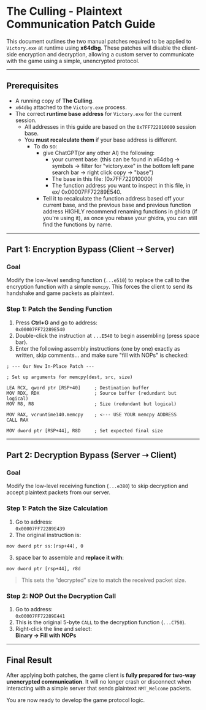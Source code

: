 # The Culling - Plaintext Communication Patch Guide

This document outlines the two manual patches required to be applied to `Victory.exe` at runtime using **x64dbg**. These patches will disable the client-side encryption and decryption, allowing a custom server to communicate with the game using a simple, unencrypted protocol.

---

## Prerequisites

- A running copy of **The Culling**.
- `x64dbg` attached to the `Victory.exe` process.
- The correct **runtime base address** for `Victory.exe` for the current session.
  - All addresses in this guide are based on the `0x7FF722010000` session base.
  - You **must recalculate them** if your base address is different.
      - To do so:
         - give ChatGPT(or any other AI) the following:
            - your current base: (this can be found in x64dbg -> symbols -> filter for "victory.exe" in the bottom left pane search bar -> right click copy -> "base")
            - The base in this file: (0x7FF722010000)
            - The function address you want to inspect in this file, in ex/ 0x00007FF72289E540.
         - Tell it to recalculate the function address based off your current base, and the previous base and previous function address
               HIGHLY recommend renaming functions in ghidra (if you're using it), as once you rebase your ghidra, you can still find the functions by name.

---

##  Part 1: Encryption Bypass (Client ➝ Server)

### Goal

Modify the low-level sending function (`...e510`) to replace the call to the encryption function with a simple `memcpy`. This forces the client to send its handshake and game packets as plaintext.


### Step 1: Patch the Sending Function

1. Press **Ctrl+G** and go to address:  
   `0x00007FF72289E540`
2. Double-click the instruction at `...E540` to begin assembling (press space bar).
3. Enter the following assembly instructions (one by one) exactly as written, skip comments... and make sure "fill with NOPs" is checked:

```
; --- Our New In-Place Patch ---

; Set up arguments for memcpy(dest, src, size)

LEA RCX, qword ptr [RSP+40]     ; Destination buffer
MOV RDX, RDX                    ; Source buffer (redundant but logical)
MOV R8, R8                      ; Size (redundant but logical)

MOV RAX, vcruntime140.memcpy    ; <--- USE YOUR memcpy ADDRESS
CALL RAX

MOV dword ptr [RSP+44], R8D     ; Set expected final size
```

---

## Part 2: Decryption Bypass (Server ➝ Client)

### Goal

Modify the low-level receiving function (`...e380`) to skip decryption and accept plaintext packets from our server.

### Step 1: Patch the Size Calculation

1. Go to address:  
   `0x00007FF72289E439`
2. The original instruction is:

```
mov dword ptr ss:[rsp+44], 0
```

3. space bar to assemble and **replace it with**:

```
mov dword ptr [rsp+44], r8d
```

>  This sets the “decrypted” size to match the received packet size.

### Step 2: NOP Out the Decryption Call

1. Go to address:  
   `0x00007FF72289E441`
2. This is the original 5-byte `CALL` to the decryption function (`...C750`).
3. Right-click the line and select:  
   **Binary → Fill with NOPs**

---

##  Final Result

After applying both patches, the game client is **fully prepared for two-way unencrypted communication**. It will no longer crash or disconnect when interacting with a simple server that sends plaintext `NMT_Welcome` packets.

You are now ready to develop the game protocol logic.
